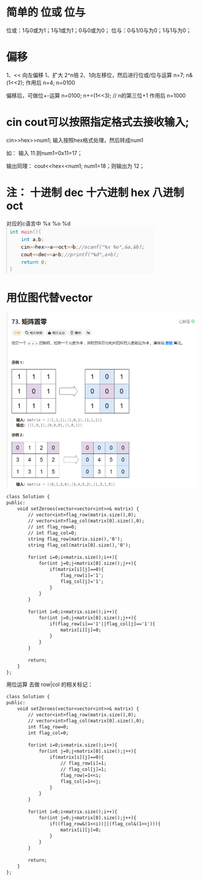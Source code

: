 # 简单的  位或 位与
位或：1与0或为1；1与1或为1；0与0或为0；
位与：0与1/0与为0；1与1与为0；


# 偏移
1、<< 向左偏移 
    1、扩大 2^n倍
    2、1向左移位，然后进行位或/位与运算
    n=7;
    n&(1<<2);
    作用后 n=4;   n=0100

   偏移后，可做位+-运算
   n=0100;
   n+=(1<<3);        // n的第三位+1
   作用后 n=1000


# cin cout可以按照指定格式去接收输入;
cin>>hex>>num1; 
输入按照hex格式处理，然后转成num1

如： 输入 11.则num1=0x11=17；

输出同理：
cout<<hex<<num1;
num1=18；则输出为 12； 

# 注： 十进制 dec  十六进制 hex  八进制 oct
对应的c语言中 %x %o %d
![alt text](image.png)

# 用位图代替vector
![alt text](image-28.png)
```
class Solution {
public:
    void setZeroes(vector<vector<int>>& matrix) {
        // vector<int>flag_row(matrix.size(),0);
        // vector<int>flag_col(matrix[0].size(),0);
        // int flag_row=0;
        // int flag_col=0;
        string flag_row(matrix.size(),'0');
        string flag_col(matrix[0].size(),'0');

        for(int i=0;i<matrix.size();i++){
            for(int j=0;j<matrix[0].size();j++){
                if(matrix[i][j]==0){
                    flag_row[i]='1';
                    flag_col[j]='1';
                }
            }
        }

        for(int i=0;i<matrix.size();i++){
            for(int j=0;j<matrix[0].size();j++){
                if(flag_row[i]=='1'||flag_col[j]=='1'){
                    matrix[i][j]=0;
                }
            }
        }

        return;
    }
};
```

用位运算 去做 row|col 的相关标记：
```
class Solution {
public:
    void setZeroes(vector<vector<int>>& matrix) {
        // vector<int>flag_row(matrix.size(),0);
        // vector<int>flag_col(matrix[0].size(),0);
        int flag_row=0;
        int flag_col=0;

        for(int i=0;i<matrix.size();i++){
            for(int j=0;j<matrix[0].size();j++){
                if(matrix[i][j]==0){
                    // flag_row[i]=1;
                    // flag_col[j]=1;
                    flag_row|=1<<i;
                    flag_col|=1<<j;
                }
            }
        }

        for(int i=0;i<matrix.size();i++){
            for(int j=0;j<matrix[0].size();j++){
                if((flag_row&(1<<i))||(flag_col&(1<<j))){
                    matrix[i][j]=0;
                }
            }
        }

        return;
    }
};
```
